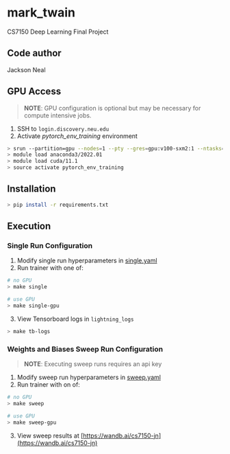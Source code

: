 # mark_twain

CS7150 Deep Learning Final Project

Code author
------------
Jackson Neal

GPU Access
------------
> __NOTE__: GPU configuration is optional but may be necessary for compute intensive jobs.

1. SSH to `login.discovery.neu.edu`
2. Activate *pytorch_env_training* environment

```bash
> srun --partition=gpu --nodes=1 --pty --gres=gpu:v100-sxm2:1 --ntasks=1 --mem=4GB --time=08:00:00 /bin/bash
> module load anaconda3/2022.01
> module load cuda/11.1
> source activate pytorch_env_training
```

Installation
------------

```bash
> pip install -r requirements.txt
```

Execution
------------

### Single Run Configuration

1. Modify single run hyperparameters in [single.yaml](single.yaml)
2. Run trainer with one of:

```bash
# no GPU
> make single

# use GPU
> make single-gpu
```

3. View Tensorboard logs in `lightning_logs`

```bash
> make tb-logs
```

### Weights and Biases Sweep Run Configuration

> __NOTE__: Executing sweep runs requires an api key

1. Modify sweep run hyperparameters in [sweep.yaml](sweep.yaml)
2. Run trainer with on of:

```bash
# no GPU
> make sweep

# use GPU
> make sweep-gpu
```

3. View sweep results at [https://wandb.ai/cs7150-jn](https://wandb.ai/cs7150-jn)